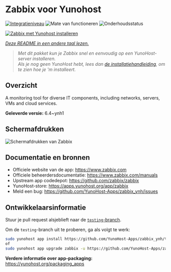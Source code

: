 <!--
NB: Deze README is automatisch gegenereerd door <https://github.com/YunoHost/apps/tree/master/tools/readme_generator>
Hij mag NIET handmatig aangepast worden.
-->

# Zabbix voor Yunohost

[![Integratieniveau](https://apps.yunohost.org/badge/integration/zabbix)](https://ci-apps.yunohost.org/ci/apps/zabbix/)
![Mate van functioneren](https://apps.yunohost.org/badge/state/zabbix)
![Onderhoudsstatus](https://apps.yunohost.org/badge/maintained/zabbix)

[![Zabbix met Yunohost installeren](https://install-app.yunohost.org/install-with-yunohost.svg)](https://install-app.yunohost.org/?app=zabbix)

*[Deze README in een andere taal lezen.](./ALL_README.md)*

> *Met dit pakket kun je Zabbix snel en eenvoudig op een YunoHost-server installeren.*  
> *Als je nog geen YunoHost hebt, lees dan [de installatiehandleiding](https://yunohost.org/install), om te zien hoe je 'm installeert.*

## Overzicht

A monitoring tool for diverse IT components, including networks, servers, VMs and cloud services.

**Geleverde versie:** 6.4~ynh1

## Schermafdrukken

![Schermafdrukken van Zabbix](./doc/screenshots/screenshot1.png)

## Documentatie en bronnen

- Officiele website van de app: <https://www.zabbix.com>
- Officiele beheerdersdocumentatie: <https://www.zabbix.com/manuals>
- Upstream app codedepot: <https://github.com/zabbix/zabbix>
- YunoHost-store: <https://apps.yunohost.org/app/zabbix>
- Meld een bug: <https://github.com/YunoHost-Apps/zabbix_ynh/issues>

## Ontwikkelaarsinformatie

Stuur je pull request alsjeblieft naar de [`testing`-branch](https://github.com/YunoHost-Apps/zabbix_ynh/tree/testing).

Om de `testing`-branch uit te proberen, ga als volgt te werk:

```bash
sudo yunohost app install https://github.com/YunoHost-Apps/zabbix_ynh/tree/testing --debug
of
sudo yunohost app upgrade zabbix -u https://github.com/YunoHost-Apps/zabbix_ynh/tree/testing --debug
```

**Verdere informatie over app-packaging:** <https://yunohost.org/packaging_apps>

